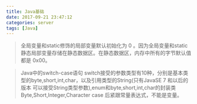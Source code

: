 ```yaml
---
title: Java基础
date: 2017-09-21 23:47:12
categories: server
tags: [Java] 
---
```

>全局变量和static修饰的局部变量默认初始化为 0 。因为全局变量和static静态局部变量存储在静态数据区。在静态数据区，内存中所有的字节默认值都是 0x00。

>Java中的switch-case语句
switch接受的参数类型有10种，分别是基本类型的byte,short,int,char，以及引用类型的String(只有JavaSE 7 和以后的版本 可以接受String类型参数),enum和byte,short,int,char的封装类Byte,Short,Integer,Character
case 后紧跟常量表达式，不能是变量。